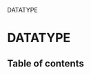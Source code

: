 DATATYPE

# DATATYPE <Badge type="tip" text="Groups" /> <Score text="DATATYPE" />

## Table of contents